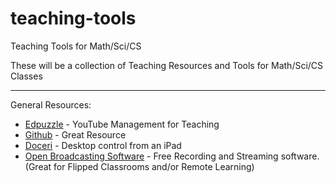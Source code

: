 # teaching-tools
Teaching Tools for Math/Sci/CS

These will be a collection of Teaching Resources and Tools for Math/Sci/CS Classes


----------


General Resources:

 - [Edpuzzle](https://edpuzzle.com/) - YouTube Management for Teaching
 - [Github](http://github.com) - Great Resource
 - [Doceri](http://doceri.com/) - Desktop control from an iPad
 - [Open Broadcasting Software](https://obsproject.com/) - Free Recording and Streaming software. (Great for Flipped Classrooms and/or Remote Learning)
